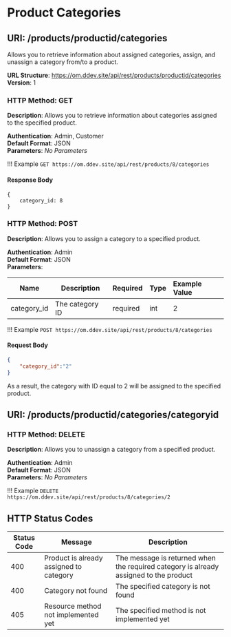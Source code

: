 # Product Categories

## URI: /products/productid/categories

Allows you to retrieve information about assigned categories, assign, and unassign a category from/to a product.

**URL Structure**: https://om.ddev.site/api/rest/products/productid/categories<br>
**Version**: 1

### HTTP Method: GET

**Description**: Allows you to retrieve information about categories assigned to the specified product.

**Authentication**: Admin, Customer<br>
**Default Format**: JSON<br>
**Parameters**: _No Parameters_

!!! Example
    ```
    GET https://om.ddev.site/api/rest/products/8/categories
    ```

#### Response Body

```
{
    category_id: 8
}
```

### HTTP Method: POST

**Description**: Allows you to assign a category to a specified product.

**Authentication**: Admin<br>
**Default Format**: JSON<br>
**Parameters**:

| Name         | Description     | Required | Type | Example Value |
|--------------|-----------------|:---------|:-----|:--------------|
| category_id  | The category ID | required | int  | 2             |


!!! Example
    ```
    POST https://om.ddev.site/api/rest/products/8/categories
    ```

#### Request Body

```json
{
    "category_id":"2"
}
```

As a result, the category with ID equal to 2 will be assigned to the specified product.

## URI: /products/productid/categories/categoryid

### HTTP Method: DELETE

**Description**: Allows you to unassign a category from a specified product.

**Authentication**: Admin<br>
**Default Format**: JSON<br>
**Parameters**: _No Parameters_

!!! Example
    ```
    DELETE https://om.ddev.site/api/rest/products/8/categories/2
    ```

## HTTP Status Codes

| Status Code | Message                                                            | Description                                                                           |
|-------------|--------------------------------------------------------------------|---------------------------------------------------------------------------------------|
| 400         | Product <product ID> is already assigned to category <category ID> | The message is returned when the required category is already assigned to the product |
| 400         | Category not found                                                 | The specified category is not found                                                   |
| 405         | Resource method not implemented yet                                | The specified method is not implemented yet                                           |

